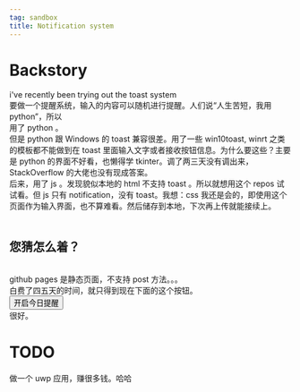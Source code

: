 ```yaml
---
tag: sandbox
title: Notification system
---
```


<head><script src="/assets/js/notify.js"></script></head>
<body>
<h1>Backstory</h1>
i've
recently been trying out the toast system <br>
要做一个提醒系统，输入的内容可以随机进行提醒。人们说“人生苦短，我用python”，所以<br>
用了 python 。<br>
但是 python 跟 Windows 的 toast 兼容很差。用了一些 win10toast, winrt 之类的模板都不能做到在 toast 里面输入文字或者接收按钮信息。为什么要这些？主要是 python 的界面不好看，也懒得学 tkinter。调了两三天没有调出来， StackOverflow 的大佬也没有现成答案。<br>
后来，用了 js 。发现貌似本地的 html 不支持 toast 。所以就想用这个 repos 试试看。但 js 只有 notification，没有 toast。我想：css 我还是会的，即使用这个页面作为输入界面，也不算难看。然后储存到本地，下次再上传就能接续上。<br><br><h2>您猜怎么着？</h2><br>
github pages 是静态页面，不支持 post 方法。。。
<br>白费了四五天的时间，就只得到现在下面的这个按钮。<br>
<button id='start-now' onclick="atoast()">开启今日提醒</button>
<br>很好。
<h1>TODO</h1>
</body>
做一个 uwp 应用，赚很多钱。哈哈